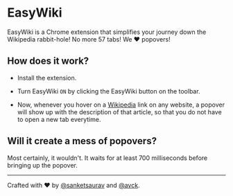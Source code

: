 EasyWiki
========

EasyWiki is a Chrome extension that simplifies your journey down the Wikipedia rabbit-hole! No more 57 tabs! We &hearts; popovers!

## How does it work?

* Install the extension.

* Turn EasyWiki `ON` by clicking the EasyWiki button on the toolbar.

* Now, whenever you hover on a [Wikipedia](http://en.wikipedia.org) link on any website, a popover will show up with the description of that article, so that you do not have to open a new tab everytime.

## Will it create a mess of popovers?

Most certainly, it wouldn't. It waits for at least 700 milliseconds before bringing up the popover.

- - -

Crafted with &hearts; by [@sanketsaurav](http://github.com/sanketsaurav) and [@avck](http://github.com/avck).